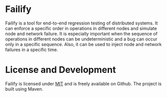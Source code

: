 # Failify

Failify is a tool for end-to-end regression testing of distributed systems. It can enforce a specific order in operations in different nodes and simulate node and network failure. It is especially important when the sequence of operations in different nodes can be undeterministic and a bug can occur only in a specific sequence. Also, it can be used to inject node and network failures in a specific time.

# License and Development

Failify is licensed under <a href="https://opensource.org/licenses/MIT">MIT</a> and is freely available on Github. The project is built using Maven.
